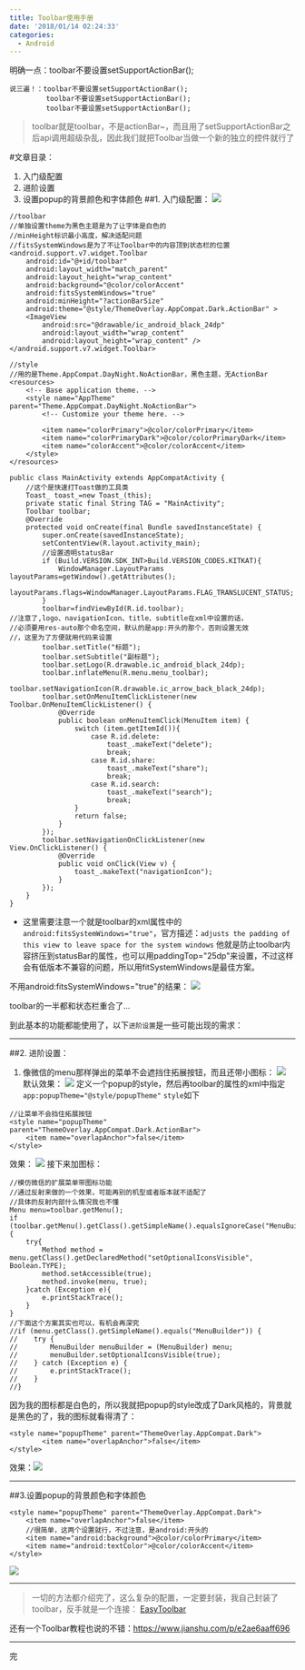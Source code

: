 ```yaml
---
title: Toolbar使用手册
date: '2018/01/14 02:24:33'
categories:
  - Android
---
```


明确一点：toolbar不要设置setSupportActionBar();
```
说三遍！：toolbar不要设置setSupportActionBar();
         toolbar不要设置setSupportActionBar();
         toolbar不要设置setSupportActionBar();
```
>toolbar就是toolbar，不是actionBar~，而且用了setSupportActionBar之后api调用超级杂乱，因此我们就把Toolbar当做一个新的独立的控件就行了

#文章目录：
1. 入门级配置
2. 进阶设置
3. 设置popup的背景颜色和字体颜色
##1. 入门级配置：
![](http://upload-images.jianshu.io/upload_images/7177220-ed2ed551eeba8669.png?imageMogr2/auto-orient/strip%7CimageView2/2/w/1240)

```
//toolbar
//单独设置theme为黑色主题是为了让字体是白色的
//minHeight标识最小高度，解决适配问题
//fitsSystemWindows是为了不让Toolbar中的内容顶到状态栏的位置
<android.support.v7.widget.Toolbar
    android:id="@+id/toolbar"
    android:layout_width="match_parent"
    android:layout_height="wrap_content"
    android:background="@color/colorAccent"
    android:fitsSystemWindows="true"
    android:minHeight="?actionBarSize"
    android:theme="@style/ThemeOverlay.AppCompat.Dark.ActionBar" >
    <ImageView
        android:src="@drawable/ic_android_black_24dp"
        android:layout_width="wrap_content"
        android:layout_height="wrap_content" />
</android.support.v7.widget.Toolbar>
```
```
//style
//用的是Theme.AppCompat.DayNight.NoActionBar，黑色主题，无ActionBar
<resources>
    <!-- Base application theme. -->
    <style name="AppTheme" parent="Theme.AppCompat.DayNight.NoActionBar">
        <!-- Customize your theme here. -->

        <item name="colorPrimary">@color/colorPrimary</item>
        <item name="colorPrimaryDark">@color/colorPrimaryDark</item>
        <item name="colorAccent">@color/colorAccent</item>
    </style>
</resources>
```
```
public class MainActivity extends AppCompatActivity {
    //这个是快速打Toast做的工具类
    Toast_ toast_=new Toast_(this);
    private static final String TAG = "MainActivity";
    Toolbar toolbar;
    @Override
    protected void onCreate(final Bundle savedInstanceState) {
        super.onCreate(savedInstanceState);
        setContentView(R.layout.activity_main);
        //设置透明statusBar
        if (Build.VERSION.SDK_INT>Build.VERSION_CODES.KITKAT){
            WindowManager.LayoutParams layoutParams=getWindow().getAttributes();
            layoutParams.flags=WindowManager.LayoutParams.FLAG_TRANSLUCENT_STATUS;
        }
        toolbar=findViewById(R.id.toolbar);
//注意了,logo、navigationIcon、title、subtitle在xml中设置的话，
//必须要用res-auto那个命名空间，默认的是app:开头的那个，否则设置无效
//，这里为了方便就用代码来设置
        toolbar.setTitle("标题");
        toolbar.setSubtitle("副标题");
        toolbar.setLogo(R.drawable.ic_android_black_24dp);
        toolbar.inflateMenu(R.menu.menu_toolbar);
        toolbar.setNavigationIcon(R.drawable.ic_arrow_back_black_24dp);
        toolbar.setOnMenuItemClickListener(new Toolbar.OnMenuItemClickListener() {
            @Override
            public boolean onMenuItemClick(MenuItem item) {
                switch (item.getItemId()){
                    case R.id.delete:
                        toast_.makeText("delete");
                        break;
                    case R.id.share:
                        toast_.makeText("share");
                        break;
                    case R.id.search:
                        toast_.makeText("search");
                        break;
                }
                return false;
            }
        });
        toolbar.setNavigationOnClickListener(new View.OnClickListener() {
            @Override
            public void onClick(View v) {
                toast_.makeText("navigationIcon");
            }
        });
    }
}
```

* 这里需要注意一个就是toolbar的xml属性中的```android:fitsSystemWindows="true"```，官方描述：```adjusts the padding of this view to leave space for the system windows```
他就是防止toolbar内容挤压到statusBar的属性，也可以用paddingTop="25dp"来设置，不过这样会有低版本不兼容的问题，所以用fitSystemWindows是最佳方案。

不用android:fitsSystemWindows="true"的结果：
![](http://upload-images.jianshu.io/upload_images/7177220-3f09bb37a21d4551.png?imageMogr2/auto-orient/strip%7CimageView2/2/w/1240)

toolbar的一半都和状态栏重合了...

到此基本的功能都能使用了，以下```进阶设置```是一些可能出现的需求：

-------------------------------------------------------------------------------

##2. 进阶设置：

1. 像微信的menu那样弹出的菜单不会遮挡住拓展按钮，而且还带小图标：
![](http://upload-images.jianshu.io/upload_images/7177220-864ad3313447f6a4.png?imageMogr2/auto-orient/strip%7CimageView2/2/w/1240)
默认效果：
![](http://upload-images.jianshu.io/upload_images/7177220-ae18a463b5ae840e.png?imageMogr2/auto-orient/strip%7CimageView2/2/w/1240)
定义一个popup的style，然后再toolbar的属性的xml中指定```app:popupTheme="@style/popupTheme"```
```style```如下
```
//让菜单不会挡住拓展按钮
<style name="popupTheme" parent="ThemeOverlay.AppCompat.Dark.ActionBar">
    <item name="overlapAnchor">false</item>
</style>
```
效果：
![](http://upload-images.jianshu.io/upload_images/7177220-b6dbb58ec4af80a2.png?imageMogr2/auto-orient/strip%7CimageView2/2/w/1240)
接下来加图标：
```
//模仿微信的扩展菜单带图标功能
//通过反射来做的一个效果，可能再别的机型或者版本就不适配了
//具体的反射内部什么情况我也不懂
Menu menu=toolbar.getMenu();
if (toolbar.getMenu().getClass().getSimpleName().equalsIgnoreCase("MenuBuilder")){
    try{
        Method method = menu.getClass().getDeclaredMethod("setOptionalIconsVisible", Boolean.TYPE);
        method.setAccessible(true);
        method.invoke(menu, true);
    }catch (Exception e){
        e.printStackTrace();
    }
}
//下面这个方案其实也可以，有机会再深究
//if (menu.getClass().getSimpleName().equals("MenuBuilder")) {
//    try {
//        MenuBuilder menuBuilder = (MenuBuilder) menu;
//        menuBuilder.setOptionalIconsVisible(true);
//    } catch (Exception e) {
//        e.printStackTrace();
//    }
//}
```
因为我的图标都是白色的，所以我就把popup的style改成了Dark风格的，背景就是黑色的了，我的图标就看得清了：
```
<style name="popupTheme" parent="ThemeOverlay.AppCompat.Dark">
        <item name="overlapAnchor">false</item>
</style>
```
效果：![](http://upload-images.jianshu.io/upload_images/7177220-195f3a0410a70452.png?imageMogr2/auto-orient/strip%7CimageView2/2/w/1240)


-------------------------------------------------------------------------------
##3.设置popup的背景颜色和字体颜色
```
<style name="popupTheme" parent="ThemeOverlay.AppCompat.Dark">
    <item name="overlapAnchor">false</item>
    //很简单，这两个设置就行，不过注意，是android:开头的
    <item name="android:background">@color/colorPrimary</item>
    <item name="android:textColor">@color/colorAccent</item>
</style>
```
![](http://upload-images.jianshu.io/upload_images/7177220-b03ab4ab16f1b7e7.png?imageMogr2/auto-orient/strip%7CimageView2/2/w/1240)

-------------------------------------------------------------------------------
>一切的方法都介绍完了，这么复杂的配置，一定要封装，我自己封装了toolbar，反手就是一个连接：
[EasyToolbar](https://github.com/William619499149/EasyToolbar2)


还有一个Toolbar教程也说的不错：https://www.jianshu.com/p/e2ae6aaff696

---
完
                                                                                                                                                                                                                                                                                                                                                                                                                                                                                                                                                                                                                                                                                                                                                                                                                                                                                                                                                                                                                                                                                                                                                                                                                                                                                                                                                                                                                                                                                                                                                                                                                                                                                                                                                                                                                                                                                                                                                                                                                                                                                                                                                                                                                                                                                                                                                                                                                                                                                                                                                          